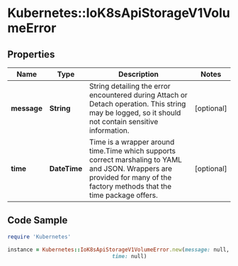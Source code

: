 # Kubernetes::IoK8sApiStorageV1VolumeError

## Properties

Name | Type | Description | Notes
------------ | ------------- | ------------- | -------------
**message** | **String** | String detailing the error encountered during Attach or Detach operation. This string may be logged, so it should not contain sensitive information. | [optional] 
**time** | **DateTime** | Time is a wrapper around time.Time which supports correct marshaling to YAML and JSON.  Wrappers are provided for many of the factory methods that the time package offers. | [optional] 

## Code Sample

```ruby
require 'Kubernetes'

instance = Kubernetes::IoK8sApiStorageV1VolumeError.new(message: null,
                                 time: null)
```


